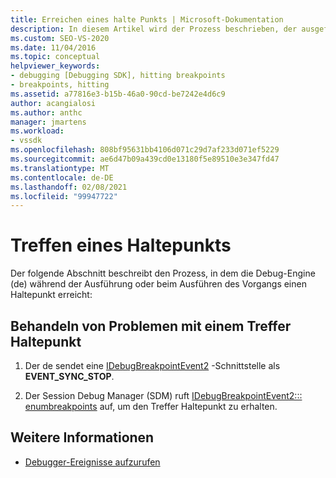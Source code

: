 ```yaml
---
title: Erreichen eines halte Punkts | Microsoft-Dokumentation
description: In diesem Artikel wird der Prozess beschrieben, der ausgeführt wird, wenn die Debug-Engine während der Ausführung oder Ausführung einen Haltepunkt erreicht.
ms.custom: SEO-VS-2020
ms.date: 11/04/2016
ms.topic: conceptual
helpviewer_keywords:
- debugging [Debugging SDK], hitting breakpoints
- breakpoints, hitting
ms.assetid: a77816e3-b15b-46a0-90cd-be7242e4d6c9
author: acangialosi
ms.author: anthc
manager: jmartens
ms.workload:
- vssdk
ms.openlocfilehash: 808bf95631bb4106d071c29d7af233d071ef5229
ms.sourcegitcommit: ae6d47b09a439cd0e13180f5e89510e3e347fd47
ms.translationtype: MT
ms.contentlocale: de-DE
ms.lasthandoff: 02/08/2021
ms.locfileid: "99947722"
---
```

# <a name="hit-a-breakpoint"></a>Treffen eines Haltepunkts
Der folgende Abschnitt beschreibt den Prozess, in dem die Debug-Engine (de) während der Ausführung oder beim Ausführen des Vorgangs einen Haltepunkt erreicht:

## <a name="troubleshoot-a-hit-breakpoint"></a>Behandeln von Problemen mit einem Treffer Haltepunkt

1. Der de sendet eine [IDebugBreakpointEvent2](../../extensibility/debugger/reference/idebugbreakpointevent2.md) -Schnittstelle als **EVENT_SYNC_STOP**.

2. Der Session Debug Manager (SDM) ruft [IDebugBreakpointEvent2::: enumbreakpoints](../../extensibility/debugger/reference/idebugbreakpointevent2-enumbreakpoints.md) auf, um den Treffer Haltepunkt zu erhalten.

## <a name="see-also"></a>Weitere Informationen
- [Debugger-Ereignisse aufzurufen](../../extensibility/debugger/calling-debugger-events.md)
